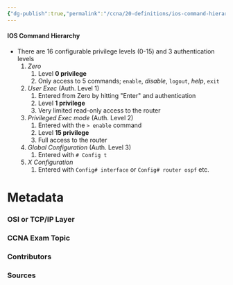 ```yaml
---
{"dg-publish":true,"permalink":"/ccna/20-definitions/ios-command-hierarchy/","tags":["defs_ccna"],"created":"2023-11-05T10:55:11.000-08:00","updated":"2023-11-08T13:59:08.000-08:00"}
---
```


#### IOS Command Hierarchy
- There are 16 configurable privilege levels (0-15) and 3 authentication levels
	1. *Zero*
		1. Level **0 privilege**
		2. Only access to 5 commands; `enable`, *disable*, `logout`, *help*, `exit`
	3. *User Exec* (Auth. Level 1)
		1. Entered from Zero by hitting "Enter" and authentication
		2. Level **1 privilege**
		3. Very limited read-only access to the router
	4. *Privileged Exec mode* (Auth. Level 2)
		1. Entered with the `> enable` command
		2. Level **15 privilege**
		3. Full access to the router
	5. *Global Configuration* (Auth. Level 3)
		1. Entered with `# Config t`
	6. *X Configuration*
		1. Entered with `Config# interface` or `Config# router ospf` etc.


# Metadata
### OSI or TCP/IP Layer

### CCNA Exam Topic

### Contributors

### Sources


